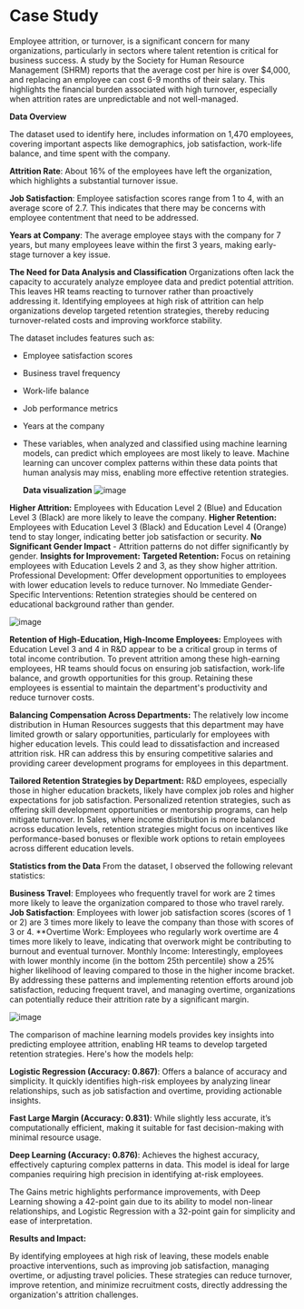 # Case Study 

Employee attrition, or turnover, is a significant concern for many organizations, particularly in sectors where talent retention is critical for business success. A study by the Society for Human Resource Management (SHRM) reports that the average cost per hire is over $4,000, and replacing an employee can cost 6-9 months of their salary. This highlights the financial burden associated with high turnover, especially when attrition rates are unpredictable and not well-managed.

**Data Overview**

The  dataset used to identify here, includes information on 1,470 employees, covering important aspects like demographics, job satisfaction, work-life balance, and time spent with the company.

**Attrition Rate**: About 16% of the employees have left the organization, which highlights a substantial turnover issue.

**Job Satisfaction**: Employee satisfaction scores range from 1 to 4, with an average score of 2.7. This indicates that there may be concerns with employee contentment that need to be addressed.

**Years at Company**: The average employee stays with the company for 7 years, but many employees leave within the first 3 years, making early-stage turnover a key issue.

**The Need for Data Analysis and Classification**
Organizations often lack the capacity to accurately analyze employee data and predict potential attrition. This leaves HR teams reacting to turnover rather than proactively addressing it. Identifying employees at high risk of attrition can help organizations develop targeted retention strategies, thereby reducing turnover-related costs and improving workforce stability.

The dataset includes features such as:

- Employee satisfaction scores
- Business travel frequency
- Work-life balance
- Job performance metrics
- Years at the company
- These variables, when analyzed and classified using machine learning models, can predict which employees are most likely to leave. Machine learning can uncover complex patterns within these data points that human analysis may miss, enabling more effective retention strategies.

  **Data visualization**
  ![image](https://github.com/user-attachments/assets/b4431dbf-872a-45cd-965f-2c51318da7aa)


**Higher Attrition:** Employees with Education Level 2 (Blue) and Education Level 3 (Black) are more likely to leave the company.
**Higher Retention:** Employees with Education Level 3 (Black) and Education Level 4 (Orange) tend to stay longer, indicating better job satisfaction or security.
**No Significant Gender Impact** - Attrition patterns do not differ significantly by gender.
**Insights for Improvement:**
**Targeted Retention:** Focus on retaining employees with Education Levels 2 and 3, as they show higher attrition.
Professional Development: Offer development opportunities to employees with lower education levels to reduce turnover.
No Immediate Gender-Specific Interventions: Retention strategies should be centered on educational background rather than gender.

![image](https://github.com/user-attachments/assets/1f195fbe-88fa-4327-b2f9-4cf6843a81d2)

**Retention of High-Education, High-Income Employees:**
Employees with Education Level 3 and 4 in R&D appear to be a critical group in terms of total income contribution. To prevent attrition among these high-earning employees, HR teams should focus on ensuring job satisfaction, work-life balance, and growth opportunities for this group. Retaining these employees is essential to maintain the department's productivity and reduce turnover costs.

**Balancing Compensation Across Departments:**
The relatively low income distribution in Human Resources suggests that this department may have limited growth or salary opportunities, particularly for employees with higher education levels. This could lead to dissatisfaction and increased attrition risk. HR can address this by ensuring competitive salaries and providing career development programs for employees in this department.

**Tailored Retention Strategies by Department:**
R&D employees, especially those in higher education brackets, likely have complex job roles and higher expectations for job satisfaction. Personalized retention strategies, such as offering skill development opportunities or mentorship programs, can help mitigate turnover.
In Sales, where income distribution is more balanced across education levels, retention strategies might focus on incentives like performance-based bonuses or flexible work options to retain employees across different education levels.


**Statistics from the Data**
From the dataset, I observed the following relevant statistics:

**Business Travel**: Employees who frequently travel for work are 2 times more likely to leave the organization compared to those who travel rarely.
**Job Satisfaction**: Employees with lower job satisfaction scores (scores of 1 or 2) are 3 times more likely to leave the company than those with scores of 3 or 4.
**Overtime Work: Employees who regularly work overtime are 4 times more likely to leave, indicating that overwork might be contributing to burnout and eventual turnover.
Monthly Income: Interestingly, employees with lower monthly income (in the bottom 25th percentile) show a 25% higher likelihood of leaving compared to those in the higher income bracket.
By addressing these patterns and implementing retention efforts around job satisfaction, reducing frequent travel, and managing overtime, organizations can potentially reduce their attrition rate by a significant margin.

![image](https://github.com/user-attachments/assets/eb90130e-18a6-4cd3-887b-df6289de8925)

The comparison of machine learning models provides key insights into predicting employee attrition, enabling HR teams to develop targeted retention strategies. Here's how the models help:

**Logistic Regression (Accuracy: 0.867)**: Offers a balance of accuracy and simplicity. It quickly identifies high-risk employees by analyzing linear relationships, such as job satisfaction and overtime, providing actionable insights.

**Fast Large Margin (Accuracy: 0.831)**: While slightly less accurate, it’s computationally efficient, making it suitable for fast decision-making with minimal resource usage.

**Deep Learning (Accuracy: 0.876)**: Achieves the highest accuracy, effectively capturing complex patterns in data. This model is ideal for large companies requiring high precision in identifying at-risk employees.

The Gains metric highlights performance improvements, with Deep Learning showing a 42-point gain due to its ability to model non-linear relationships, and Logistic Regression with a 32-point gain for simplicity and ease of interpretation.

**Results and Impact:**

By identifying employees at high risk of leaving, these models enable proactive interventions, such as improving job satisfaction, managing overtime, or adjusting travel policies. These strategies can reduce turnover, improve retention, and minimize recruitment costs, directly addressing the organization's attrition challenges.
